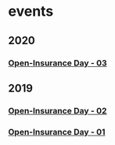 # events

## 2020

### [Open-Insurance Day - 03](2019/open-insurance-day-02.md)

## 2019

### [Open-Insurance Day - 02](2019/open-insurance-day-01.md)

### [Open-Insurance Day - 01](2019/open-insurance-day-00.md)
